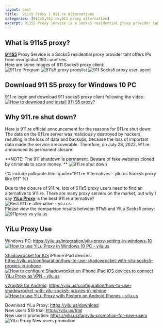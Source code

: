 ```yaml
---
layout: post
title:  911s5 Proxy | 911.re Alternatives
categories: [911s5,911.re,911 proxy alternative]
excerpt: 911S5 Proxy Service is a Socks5 residential proxy provider taht offers IPs from over global 190 countries.
---
```


## What is 911s5 proxy?  
**<a href="https://yilu.us/911s5-proxy" target="_blank">911S5</a>** Proxy Service is a Socks5 residential proxy provider taht offers IPs from over global 190 countries.  
Here are some images of 911 Socks5 proxy client:  
![911.re Program](https://www.imglink.cc/images/2023/04/07/31192fef696d99fd5258d31401b8caf9.png "911.re Program")
![911s5 proxy proxylist](https://www.imglink.cc/images/2023/04/07/6152ea52d2359a5a963dbdad3817066a.png "911s5 proxy proxylist")
![911 Socks5 proxy user-agent](https://www.imglink.cc/images/2023/04/07/b428f8aab9775cb0d58cebc89f9fba67.png "911 Socks5 proxy user-agent")


## Download 911 S5 proxy for Windows 10 PC  
911.re login and download 911 socks5 proxy client following the video:  
[![How to download and install 911 S5 proxy?](https://res.cloudinary.com/marcomontalbano/image/upload/v1680834457/video_to_markdown/images/youtube--iKLtLW_i_xE-c05b58ac6eb4c4700831b2b3070cd403.jpg)](https://youtu.be/iKLtLW_i_xE "How to download and install 911 S5 proxy？")

## Why 911.re shut down?  
Here is 911.re official announcement for the reasons for 911.re shut down:  
The data on the 911.re server was maliciously destroyed by hackers, resulting in the loss of data and backups, because the loss of important data made the service irrecoverable. Therefore, on July 28, 2022, 911.re announced its permanent closure.  

**NOTE: The 911 shutdown is permanent. Beware of fake websites cloned by criminals to scam money. **
![911.re shut down](https://www.imglink.cc/images/2023/04/07/d6fd59107e32b7e681222985ac866b13.png "911.re shut down")

{% include pullquote.html quote="911.re Alternatives - yilu.us Socks5 proxy like 911" %} 

Due to the closure of 911.re, lots of 911s5 proxy users need to find an alternative to 911.re. There are many proxy servers on the market, but why I say **[YiLu Proxy](https://yilu.us)** is the best 911.re alternative?  
![Best 911.re alternative - yilu.us](https://www.imglink.cc/images/2023/04/07/c3c28abb9fd794c0787b92e5b1a63dc7.md.png "Best 911.re alternative - yilu.us")  
Please view the comparison results between 911s5 and YiLu Socks5 proxy:  
![911proxy vs yilu.us](https://www.imglink.cc/images/2023/04/07/bb1eaee21e50dddf40059ee4c3401f28.png "911proxy vs yiluproxy")  

## YiLu Proxy Use
Windows PC: https://yilu.us/integration/yilu-proxy-setting-in-windows-10  
[![How to use YiLu Proxy in Windows 10 PC - yilu.us](https://res.cloudinary.com/marcomontalbano/image/upload/v1680838541/video_to_markdown/images/youtube--QHM8fsEpNjo-c05b58ac6eb4c4700831b2b3070cd403.jpg)](https://youtu.be/QHM8fsEpNjo "How to use YiLu Proxy in Windows 10 PC - yilu.us")  

[Shadowrocket for IOS](https://yilu.us/configuration/how-to-use-shadowrocket-with-yilu-socks5-proxies-in-iphone) iPhone iPad devices:   https://yilu.us/configuration/how-to-use-shadowrocket-with-yilu-socks5-proxies-in-iphone  
[![How to configure Shadowrocket on iPhone iPad IOS devices to connect YiLu Proxy as VPN - yilu.us](https://res.cloudinary.com/marcomontalbano/image/upload/v1680838498/video_to_markdown/images/youtube--DuIMonJph3c-c05b58ac6eb4c4700831b2b3070cd403.jpg)](https://youtu.be/DuIMonJph3c "How to configure Shadowrocket on iPhone iPad IOS devices to connect YiLu Proxy as VPN - yilu.us")  

[v2rayNG for Android](https://yilu.us/configuration/how-to-use-shadowrocket-with-yilu-socks5-proxies-in-iphone): https://yilu.us/configuration/how-to-use-shadowrocket-with-yilu-socks5-proxies-in-iphone  
[![How to use YiLu Proxy with Postern on Android Phones - yilu.us](https://res.cloudinary.com/marcomontalbano/image/upload/v1680838448/video_to_markdown/images/youtube--HPq-OGmTwlc-c05b58ac6eb4c4700831b2b3070cd403.jpg)](https://youtu.be/HPq-OGmTwlc "How to use YiLu Proxy with Postern on Android Phones - yilu.us")  

Download YiLu Proxy: https://yilu.us/download  
New users $19 trial: https://yilu.us/trial  
New users promotion: https://yilu.us/faq/yilu-promotion-for-new-users  
![YiLu Proxy New users promotion](https://yilu.us/_next/image?url=%2F_next%2Fstatic%2Fmedia%2Fsignup-promo.a0df38d4.jpg&w=640&q=75 "YiLu Proxy New users promotion")
